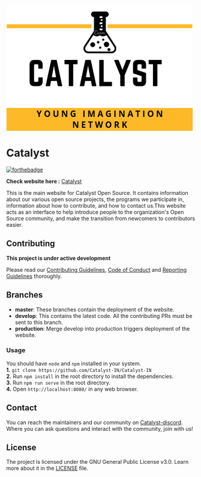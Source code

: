 ![logo](src\assets\logo.png)

# Catalyst

[![forthebadge](https://forthebadge.com/images/badges/made-with-vue.svg)](https://catalyst-in.netlify.app/)

**Check website here :** [Catalyst](https://catalyst-in.netlify.app/)

This is the main website for Catalyst Open Source. It contains information about our various open source projects, the programs we participate in, information about how to contribute, and how to contact us.This website acts as an interface to help introduce people to the organization's Open Source community, and make the transition from newcomers to contributors easier.

## Contributing

**This project is under active development**

Please read our [Contributing Guidelines](https://github.com/Catalyst-SMVD/Catalyst/blob/master/contributing%20guidelines.md), [Code of Conduct](https://github.com/Catalyst-SMVD/Catalyst/blob/master/Code%20of%20Conduct.md) and [Reporting Guidelines](https://github.com/Catalyst-SMVD/Catalyst/blob/master/Reporting_guidelines.md) thoroughly.

## Branches

-   **master**: These branches contain the deployment of the website.
-   **develop**: This contains the latest code. All the contributing PRs must be sent to this branch.
-   **production**: Merge develop into production triggers deployment of the website.

### Usage

You should have `node` and `npm` installed in your system.  
**1.** `git clone https://github.com/Catalyst-IN/Catalyst-IN`  
**2.** Run `npm install` in the root directory to install the dependencies.  
**3.** Run `npm run serve` in the root directory.<br>
**4.** Open `http://localhost:8080/` in any web browser.

## Contact

You can reach the maintainers and our community on [Catalyst-discord](https://discord.gg/dHtDhHa). Where you can ask questions and interact with the community, join with us!

## License

The project is licensed under the GNU General Public License v3.0. Learn more about it in the [LICENSE](https://github.com/Catalyst-SMVD/Catalyst/blob/master/LICENSE) file.
